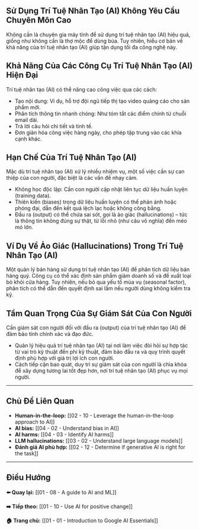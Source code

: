 ## Sử Dụng Trí Tuệ Nhân Tạo (AI) Không Yêu Cầu Chuyên Môn Cao

Không cần là chuyên gia máy tính để sử dụng trí tuệ nhân tạo (AI) hiệu quả, giống như không cần là thợ mộc để dùng búa. Tuy nhiên, hiểu cơ bản về khả năng của trí tuệ nhân tạo (AI) giúp tận dụng tối đa công nghệ này.

## Khả Năng Của Các Công Cụ Trí Tuệ Nhân Tạo (AI) Hiện Đại

Trí tuệ nhân tạo (AI) có thể nâng cao công việc qua các cách:

- Tạo nội dung: Ví dụ, hỗ trợ đội ngũ tiếp thị tạo video quảng cáo cho sản phẩm mới.
- Phân tích thông tin nhanh chóng: Như tóm tắt các điểm chính từ chuỗi email dài.
- Trả lời câu hỏi chi tiết và tinh tế.
- Đơn giản hóa công việc hàng ngày, cho phép tập trung vào các khía cạnh khác.

## Hạn Chế Của Trí Tuệ Nhân Tạo (AI)

Mặc dù trí tuệ nhân tạo (AI) xử lý nhiều nhiệm vụ, một số việc cần sự can thiệp của con người, đặc biệt là các vấn đề nhạy cảm.

- Không học độc lập: Cần con người cập nhật liên tục dữ liệu huấn luyện (training data).
- Thiên kiến (biases) trong dữ liệu huấn luyện có thể phản ánh hoặc phóng đại, dẫn đến kết quả lệch lạc hoặc không công bằng.
- Đầu ra (output) có thể chứa sai sót, gọi là ảo giác (hallucinations) – tức là thông tin không đúng sự thật, từ lỗi nhỏ (như câu vô nghĩa) đến méo mó lớn.

## Ví Dụ Về Ảo Giác (Hallucinations) Trong Trí Tuệ Nhân Tạo (AI)

Một quản lý bán hàng sử dụng trí tuệ nhân tạo (AI) để phân tích dữ liệu bán hàng quý. Công cụ có thể xác định sản phẩm giảm doanh số và đề xuất loại bỏ khỏi cửa hàng. Tuy nhiên, nếu bỏ qua yếu tố mùa vụ (seasonal factor), phân tích có thể dẫn đến quyết định sai lầm nếu người dùng không kiểm tra kỹ.

## Tầm Quan Trọng Của Sự Giám Sát Của Con Người

Cần giám sát con người đối với đầu ra (output) của trí tuệ nhân tạo (AI) để đảm bảo tính chính xác và đạo đức.

- Quản lý hiệu quả trí tuệ nhân tạo (AI) tại nơi làm việc đòi hỏi sự hợp tác từ vai trò kỹ thuật đến phi kỹ thuật, đảm bảo đầu ra và quy trình quyết định phù hợp với giá trị lợi ích con người.
- Cách tiếp cận bao quát, duy trì sự giám sát của con người là chìa khóa để xây dựng tương lai tốt đẹp hơn, nơi trí tuệ nhân tạo (AI) phục vụ mọi người.

---

## Chủ Đề Liên Quan

- **Human-in-the-loop:** [[02 - 10 - Leverage the human-in-the-loop approach to AI]]
- **AI bias:** [[04 - 02 - Understand bias in AI]]
- **AI harms:** [[04 - 03 - Identify AI harms]]
- **LLM hallucinations:** [[03 - 02 - Understand large language models]]
- **Đánh giá AI phù hợp:** [[02 - 12 - Determine if generative AI is right for the task]]

---

## Điều Hướng

**⬅️ Quay lại:** [[01 - 08 - A guide to AI and ML]]

**➡️ Tiếp theo:** [[01 - 10 - Use AI for positive change]]

**🏠 Trang chủ:** [[01 - 01 - Introduction to Google AI Essentials]]
